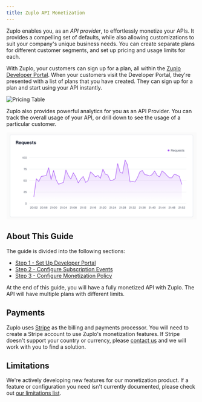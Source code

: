 ```yaml
---
title: Zuplo API Monetization
---
```


<LegacyMonetization />

Zuplo enables you, as an _API provider_, to effortlessly monetize your APIs. It
provides a compelling set of defaults, while also allowing customizations to
suit your company's unique business needs. You can create separate plans for
different customer segments, and set up pricing and usage limits for each.

With Zuplo, your customers can sign up for a plan, all within the
[Zuplo Developer Portal](../legacy/dev-portal/overview.md). When your customers
visit the Developer Portal, they're presented with a list of plans that you have
created. They can sign up for a plan and start using your API instantly.

![Pricing Table](../../public/media/monetization-dev-portal-setup/image.png)

Zuplo also provides powerful analytics for you as an API Provider. You can track
the overall usage of your API, or drill down to see the usage of a particular
customer.

![Analytics](../../public/media/monetization/353fb3d5-f019-443b-92d6-a4127814b1f0.png)

## About This Guide

The guide is divided into the following sections:

- [Step 1 - Set Up Developer Portal](/docs/articles/monetization-dev-portal-setup.md)
- [Step 2 - Configure Subscription Events](/docs/articles/monetization-webhook-setup.md)
- [Step 3 - Configure Monetization Policy](/docs/articles/monetization-policy-setup.md)

At the end of this guide, you will have a fully monetized API with Zuplo. The
API will have multiple plans with different limits.

## Payments

Zuplo uses [Stripe](https://stripe.com) as the billing and payments processor.
You will need to create a Stripe account to use Zuplo's monetization features.
If Stripe doesn't support your country or currency, please
[contact us](https://discord.zuplo.com) and we will work with you to find a
solution.

## Limitations

We're actively developing new features for our monetization product. If a
feature or configuration you need isn't currently documented, please check out
[our limitations list](./monetization-limitations.md).
